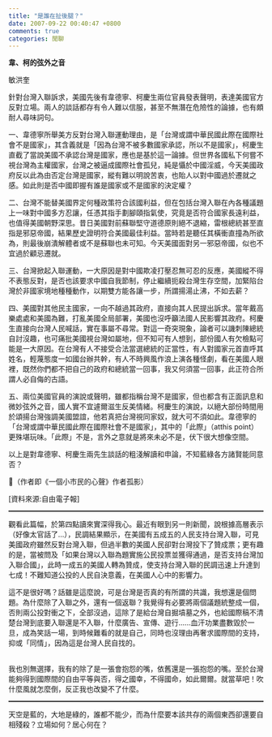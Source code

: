 ```yaml
---
title: "是誰在扯後腿？"
date: 2007-09-22 00:40:47 +0800
comments: true
categories: 閒聊
---
```


<div class="postentry">			<p><span style="font-weight: bold;">韋、柯的弦外之音</span><br /></p><p>敏洪奎</p><p>針對台灣入聯訴求，美國先後有韋德寧、柯慶生兩位官員發表聲明，表達美國官方反對立場。兩人的談話都存有令人難以信服，甚至不無潛在危險性的論據，也有頗耐人尋味詞句。<span id="more-175"></span></p><p>一、韋德寧所舉美方反對台灣入聯運動理由，是「台灣或謂中華民國此際在國際社會不是國家」，其含義就是「因為台灣不被多數國家承認，所以不是國家」，柯慶生直截了當說美國不承認台灣是國家，應也是基於這一論據。但世界各國私下何嘗不視台灣為主權國家，台灣之被逼成國際社會孤兒，純是懾於中國淫威，今天美國政府反以此為由否定台灣是國家，縱有難以明說苦衷，也貽人以對中國過於遷就之感。如此則是否中國即握有誰是國家或不是國家的決定權？</p><p>二、台灣不能替美國界定何種政策符合該國利益，但在包括台灣入聯在內各種議題上一味對中國多方忍讓，任憑其指手劃腳頤指氣使，究竟是否符合國家長遠利益，也值得美國朝野深思。昔日美國對前蘇聯堅守道德原則絕不退縮，雷根總統甚至直指是邪惡帝國，結果歷史證明符合美國最佳利益。當時若是聽任其橫衝直撞為所欲為，則最後崩潰解體者或不是蘇聯也未可知。今天美國面對另一邪惡帝國，似也不宜過於顧忌遷就。</p><p>三、台灣掀起入聯運動，一大原因是對中國欺凌打壓忍無可忍的反應，美國縱不得不表態反對，是否也該要求中國自我節制，停止繼續扼殺台灣生存空間，加緊陷台灣於非國家境地種種動作，以期雙方能各讓一步，所謂揚湯止沸，不如去薪？</p><p>四、美國對其他民主國家，一向不越過其政府，直接向其人民提出訴求。當年戴高樂處處和美國為難，打亂美國全局部署，美國也沒呼籲法國人民影響其政府。柯慶生直接向台灣人民喊話，實在事屬不尋常。對這一奇突現象，論者可以譏刺陳總統自討沒趣，也可痛批美國視台灣如屬地，但不知可有人想到，部份國人有欠檢點可能是一大原因。在台灣有人不接受合法當選總統的正當性，有人對國家元首直呼其姓名，輕蔑態度一如國台辦共幹，有人不時興風作浪上演各種怪劇，看在美國人眼裡，既然你們都不把自己的政府和總統當一回事，我又何須當一回事，此正符合所謂人必自侮的古語。</p><p>五、兩位美國官員的演說或聲明，雖都指稱台灣不是國家，但也都含有正面訊息和微妙弦外之音，國人實不宜遽爾滋生反美情緒。柯慶生的演說，以絕大部份時間用於頌揚台灣強調美國盟誼，他若真把台灣視同家奴，就大可不須如此。韋德寧的「台灣或謂中華民國此際在國際社會不是國家」，其中的「此際」（atthis point）更殊堪玩味。「此際」不是，言外之意就是將來未必不是，伏下很大想像空間。</p><p>以上是對韋德寧、柯慶生兩先生談話的粗淺解讀和申論，不知藍綠各方諸賢能同意否？</p><p>（作者即《一個小市民的心聲》作者孤影）</p><p>    [資料來源:自由電子報]</p><hr style="width: 100%; height: 2px;" /><p>觀看此篇幅，於第四點讀來實深得我心。最近有眼到另一則新聞，說根據高層表示（好像太官話了...），民調結果顯示，在美國有五成五的人民支持台灣入聯，可見美國政府雖然反對台灣入聯，但過半數的美國人民卻對台灣投下了贊成票；更有趣的是，當被問及「如果台灣以入聯為題實施公民投票並獲得通過，是否支持台灣加入聯合國」，此時一成五的美國人轉為贊成，使支持台灣入聯的民調迅速上升達到七成！不難知道公投的人民自決意義，在美國人心中的影響力。<br /></p><p>這不是很好嗎？話雖是這麼說，可是台灣是否真的有所謂的共識，我想還是個問題。為什麼除了入聯之外，還有一個返聯？我覺得有必要將兩個議題統整成一個，否則兩公投對衝之下，全部沒過，這除了是給台灣自掘墳墓之外，也給國際稿不清楚台灣到底要入聯還是不入聯，什麼廣告、宣傳、遊行......血汗功業盡數毀於一旦，成為笑話一場，到時候難看的就是自己，同時也沒理由再奢求國際間的支持，抑或「同情」，因為這是台灣人民自找的。<br /></p><br />我也別無選擇，我有的除了是一張會抱怨的嘴，依舊還是一張抱怨的嘴。至於台灣能夠得到國際間的自由平等與否，得之國幸，不得國命，如此爾爾。就當草吧！吹什麼風就怎麼倒，反正我也改變不了什麼。<br /><hr style="width: 100%; height: 2px;" />天空是藍的，大地是綠的，誰都不能少，而為什麼要本該共存的兩個東西卻還要自相殘殺？立場如何？居心何在？<br />						</div>
